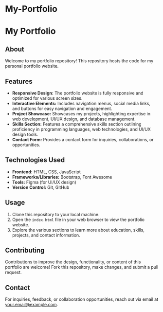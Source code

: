 # My-Portfolio

# My Portfolio

## About

Welcome to my portfolio repository! This repository hosts the code for my personal portfolio website.

## Features

- **Responsive Design:** The portfolio website is fully responsive and optimized for various screen sizes.
- **Interactive Elements:** Includes navigation menus, social media links, and buttons for easy navigation and engagement.
- **Project Showcase:** Showcases my projects, highlighting expertise in web development, UI/UX design, and database management.
- **Skills Section:** Features a comprehensive skills section outlining proficiency in programming languages, web technologies, and UI/UX design tools.
- **Contact Form:** Provides a contact form for inquiries, collaborations, or opportunities.

## Technologies Used

- **Frontend:** HTML, CSS, JavaScript
- **Frameworks/Libraries:** Bootstrap, Font Awesome
- **Tools:** Figma (for UI/UX design)
- **Version Control:** Git, GitHub

## Usage

1. Clone this repository to your local machine.
2. Open the `index.html` file in your web browser to view the portfolio website.
3. Explore the various sections to learn more about education, skills, projects, and contact information.

## Contributing

Contributions to improve the design, functionality, or content of this portfolio are welcome! Fork this repository, make changes, and submit a pull request.

## Contact

For inquiries, feedback, or collaboration opportunities, reach out via email at [your.email@example.com](mailto:your.email@example.com).
